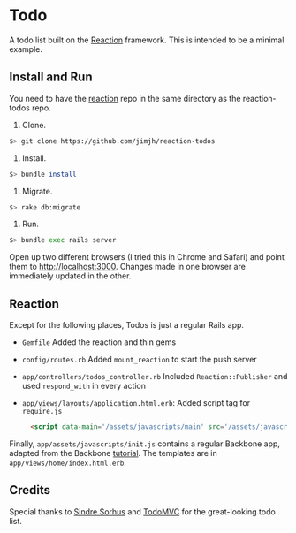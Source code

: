 # Todo
A todo list built on the [Reaction][1] framework. This is intended to be a minimal example.

## Install and Run
You need to have the [reaction][1] repo in the same directory as the reaction-todos repo.

1. Clone.

  ```bash
  $> git clone https://github.com/jimjh/reaction-todos
  ```

1. Install.

  ```bash
  $> bundle install
  ```

1. Migrate.

  ```bash
  $> rake db:migrate
  ```

1. Run.

  ```bash
  $> bundle exec rails server
  ```

Open up two different browsers (I tried this in Chrome and Safari) and point
them to [http://localhost:3000](http://localhost:3000).  Changes made in one
browser are immediately updated in the other.

## Reaction
Except for the following places, Todos is just a regular Rails app.

* `Gemfile` Added the reaction and thin gems
* `config/routes.rb` Added `mount_reaction` to start the push server
* `app/controllers/todos_controller.rb` Included `Reaction::Publisher` and used
  `respond_with` in every action
* `app/views/layouts/application.html.erb`: Added script tag for `require.js`

  ```html
    <script data-main='/assets/javascripts/main' src='/assets/javascripts/require.js'></script>
  ```

Finally, `app/assets/javascripts/init.js` contains a regular Backbone app,
adapted from the Backbone [tutorial][4].  The templates are in
`app/views/home/index.html.erb`.

## Credits
Special thanks to [Sindre Sorhus][2] and [TodoMVC][3] for the great-looking
todo list.

  [1]: https://github.com/jimjh/reaction
  [2]: https://github.com/sindresorhus
  [3]: http://todomvc.com
  [4]: http://backbonejs.org/docs/todos.html
